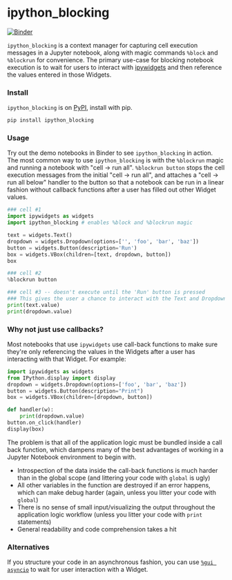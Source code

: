 # ipython_blocking
[![Binder](https://mybinder.org/badge.svg)](https://mybinder.org/v2/gh/kafonek/ipython_blocking/master)

`ipython_blocking` is a context manager for capturing cell execution messages in a Jupyter notebook, along with magic commands `%block` and `%blockrun` for convenience.  The primary use-case for blocking notebook execution is to wait for users to interact with [ipywidgets](https://github.com/jupyter-widgets/ipywidgets) and then reference the values entered in those Widgets.


### Install
`ipython_blocking` is on [PyPI](https://pypi.org/project/ipython_blocking/), install with pip.

```python
pip install ipython_blocking
```

### Usage
Try out the demo notebooks in Binder to see `ipython_blocking` in action.  The most common way to use `ipython_blocking` is with the `%blockrun` magic and running a notebook with "cell -> run all".  `%blockrun button` stops the cell execution messages from the initial "cell -> run all", and attaches a "cell -> run all below" handler to the button so that a notebook can be run in a linear fashion without callback functions after a user has filled out other Widget values.

```python
### cell #1
import ipywidgets as widgets
import ipython_blocking # enables %block and %blockrun magic

text = widgets.Text()
dropdown = widgets.Dropdown(options=['', 'foo', 'bar', 'baz'])
button = widgets.Button(description='Run')
box = widgets.VBox(children=[text, dropdown, button])
box

### cell #2
%blockrun button

### cell #3 -- doesn't execute until the 'Run' button is pressed
### This gives the user a chance to interact with the Text and Dropdown widgets
print(text.value)
print(dropdown.value)
```



### Why not just use callbacks?
Most notebooks that use `ipywidgets` use call-back functions to make sure they're only referencing the values in the Widgets after a user has interacting with that Widget.  For example:

```python
import ipywidgets as widgets
from IPython.display import display
dropdown = widgets.Dropdown(options=['foo', 'bar', 'baz'])
button = widgets.Button(description="Print")
box = widgets.VBox(children=[dropdown, button])

def handler(w):
    print(dropdown.value)
button.on_click(handler)
display(box)
```

The problem is that all of the application logic must be bundled inside a call back function, which dampens many of the best advantages of working in a Jupyter Notebook environment to begin with.
 
 * Introspection of the data inside the call-back functions is much harder than in the global scope (and littering your code with `global` is ugly)
 * All other variables in the function are destroyed if an error happens, which can make debug harder (again, unless you litter your code with `global`)
 * There is no sense of small input/visualizing the output throughout the application logic workflow (unless you litter your code with `print` statements)
 * General readability and code comprehension takes a hit
 
### Alternatives
If you structure your code in an asynchronous fashion, you can use [`%gui asyncio`](https://ipywidgets.readthedocs.io/en/latest/examples/Widget%20Asynchronous.html#) to wait for user interaction with a Widget.  
 
 





























